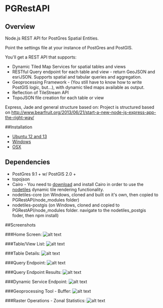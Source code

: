PGRestAPI
=========

## Overview

Node.js REST API for PostGres Spatial Entities.

Point the settings file at your instance of PostGres and PostGIS.

You'll get a REST API that supports:
* Dynamic Tiled Map Services for spatial tables and views
* RESTful Query endpoint for each table and view - return GeoJSON and esriJSON.  Supports spatial and tabular queries and aggregation.
* Geoprocessing Framework - (You still have to know how to write PostGIS logic, but...), with dynamic tiled maps available as output.
* Reflection of TileStream API
* TopoJSON file creation for each table or view

Express, Jade and general structure based on:
Project is structured based on http://www.bearfruit.org/2013/06/21/start-a-new-node-js-express-app-the-right-way/

##Installation

* [Ubuntu 12 and 13](blob/docs/docs/Ubuntu_Install.md)
* [Windows](blob/docs/docs/Windows_Install.md)
* [OSX](blob/docs/docs/OSX_Install.md)

## Dependencies

* PostGres 9.1 + w/ PostGIS 2.0 +
* topojson
* Cairo - You need to [download](http://www.gtk.org/download/index.php) and install Cairo in order to use the [nodetiles](https://github.com/nodetiles/nodetiles-core) dynamic tile rendering functionality.
* nodetiles-core (on Windows, cloned and built on it's own, then copied to PGRestAPI/node_modules folder)
* nodetiles-postgis (on Windows, cloned and copied to PGRestAPI/node_modules folder.  navigate to the nodetiles_postgis foder, then npm install)

##Screenshots

###Home Screen:
![alt text](https://raw.github.com/spatialdev/PGRestAPI/docs/docs/screens/services.png "Services Screen")

###Table/View List:
![alt text](https://raw.github.com/spatialdev/PGRestAPI/docs/docs/screens/tablelist.png "Table List Screen")

###Table Details:
![alt text](https://raw.github.com/spatialdev/PGRestAPI/docs/docs/screens/tabledetail.png "Table List Screen")

###Query Endpoint:
![alt text](https://raw.github.com/spatialdev/PGRestAPI/docs/docs/screens/query.png "Query Endpoint")

###Query Endpoint Results:
![alt text](https://raw.github.com/spatialdev/PGRestAPI/docs/docs/screens/query2.png "Query Endpoint Results")

###Dynamic Service Endpoint:
![alt text](https://raw.github.com/spatialdev/PGRestAPI/docs/docs/screens/dynamic.png "Dynamic Map endpoint")

###Geoprocessing Tool - Buffer:
![alt text](https://raw.github.com/spatialdev/PGRestAPI/docs/docs/screens/gpbuffer.png "GP Buffer")

###Raster Operations - Zonal Statistics:
![alt text](https://raw.github.com/spatialdev/PGRestAPI/docs/docs/screens/raster.png "Raster Zonal Statistics")